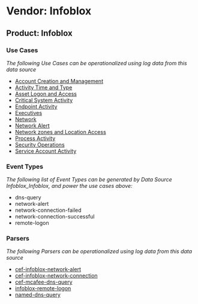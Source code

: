 Vendor: Infoblox
================
Product: Infoblox
-----------------

### Use Cases

_The following Use Cases can be operationalized using log data from this data source_

* [Account Creation and Management](usecase_account_creation_and_management.md)
* [Activity Time  and Type](usecase_activity_time__and_type.md)
* [Asset Logon and Access](usecase_asset_logon_and_access.md)
* [Critical System Activity](usecase_critical_system_activity.md)
* [Endpoint Activity](usecase_endpoint_activity.md)
* [Executives](usecase_executives.md)
* [Network](usecase_network.md)
* [Network Alert](usecase_network_alert.md)
* [Network zones and Location Access](usecase_network_zones_and_location_access.md)
* [Process Activity](usecase_process_activity.md)
* [Security Operations](usecase_security_operations.md)
* [Service Account Activity](usecase_service_account_activity.md)


### Event Types

_The following list of Event Types can be generated by Data Source Infoblox_Infoblox, and power the use cases above:_

- dns-query
- network-alert
- network-connection-failed
- network-connection-successful
- remote-logon


### Parsers

_The following Parsers can be operationalized using log data from this data source_

* [cef-infoblox-network-alert](parserContent_cef-infoblox-network-alert.md)
* [cef-infoblox-network-connection](parserContent_cef-infoblox-network-connection.md)
* [cef-mcafee-dns-query](parserContent_cef-mcafee-dns-query.md)
* [infoblox-remote-logon](parserContent_infoblox-remote-logon.md)
* [named-dns-query](parserContent_named-dns-query.md)
